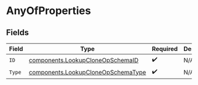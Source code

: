 # AnyOfProperties


## Fields

| Field                                                                                    | Type                                                                                     | Required                                                                                 | Description                                                                              |
| ---------------------------------------------------------------------------------------- | ---------------------------------------------------------------------------------------- | ---------------------------------------------------------------------------------------- | ---------------------------------------------------------------------------------------- |
| `ID`                                                                                     | [components.LookupCloneOpSchemaID](../../models/components/lookupcloneopschemaid.md)     | :heavy_check_mark:                                                                       | N/A                                                                                      |
| `Type`                                                                                   | [components.LookupCloneOpSchemaType](../../models/components/lookupcloneopschematype.md) | :heavy_check_mark:                                                                       | N/A                                                                                      |